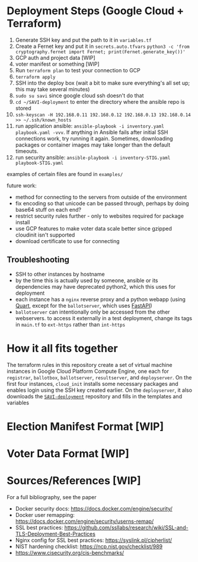 # Deployment Steps (Google Cloud + Terraform)

1. Generate SSH key and put the path to it in `variables.tf`
2. Create a Fernet key and put it in `secrets.auto.tfvars`
`python3 -c 'from cryptography.fernet import Fernet; print(Fernet.generate_key())'`
3. GCP auth and project data [WIP]
3. voter manifest or something [WIP]
4. Run `terraform plan` to test your connection to GCP
5. `terraform apply`
6. SSH into the deploy box (wait a bit to make sure everything's all set up; this may take several minutes)
7. `sudo su savi` since google cloud ssh doesn't do that
7. `cd ~/SAVI-deployment` to enter the directory where the ansible repo is stored
8. `ssh-keyscan -H 192.168.0.11 192.168.0.12 192.168.0.13 192.168.0.14 >> ~/.ssh/known_hosts`
8. run application ansible: `ansible-playbook -i inventory.yaml playbook.yaml -vvv`.
If anything in Ansible fails after initial SSH connections work, try running it again.
Sometimes, downloading packages or container images may take longer than the default timeouts.
9. run security ansible: `ansible-playbook -i inventory-STIG.yaml playbook-STIG.yaml`

examples of certain files are found in `examples/`

future work: 
* method for connecting to the servers from outside of the environment
* fix encoding so that unicode can be passed through, perhaps by doing base64 stuff on each end?
* restrict security rules further - only to websites required for package install
* use GCP features to make voter data scale better since gzipped cloudinit isn't supported
* download certificate to use for connecting


## Troubleshooting
* SSH to other instances by hostname
* by the time this is actually used by someone, ansible or its dependencies may have deprecated python2, which this uses for deployment
* each instance has a `nginx` reverse proxy and a python webapp (using [Quart](https://pgjones.gitlab.io/quart/), except for the `ballotserver`, which uses [FastAPI](https://fastapi.tiangolo.com/))
* `ballotserver` can intentionally only be accessed from the other webservers.  to access it externally in a test deployment, change its tags in `main.tf` to `ext-https` rather than `int-https`

# How it all fits together
The terraform rules in this repository create a set of virtual machine instances in Google Cloud Platform Compute Engine,
one each for `registrar`, `ballotbox`, `ballotserver`, `resultserver`, and `deployserver`.
On the first four instances, `cloud_init` installs some necessary packages and enables login using the SSH key created earlier.
On the `deployserver`, it also downloads the [`SAVI-deployment`](https://github.com/RIT-Election-Security/SAVI-deployment) repository and fills in the templates and variables

# Election Manifest Format [WIP]

# Voter Data Format [WIP]

# Sources/References [WIP]
For a full bibliography, see the paper

* Docker security docs: https://docs.docker.com/engine/security/
* Docker user remapping: https://docs.docker.com/engine/security/userns-remap/
* SSL best practices: https://github.com/ssllabs/research/wiki/SSL-and-TLS-Deployment-Best-Practices
* Nginx config for SSL best practices: https://syslink.pl/cipherlist/
* NIST hardening checklist: https://ncp.nist.gov/checklist/989
* https://www.cisecurity.org/cis-benchmarks/